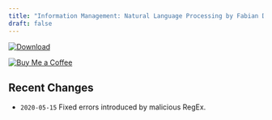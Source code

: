 ```yaml
---
title: "Information Management: Natural Language Processing by Fabian Damken (english)"
draft: false
---
```


[![Download](/download.png)](infman-nlp-summary.pdf)

[![Buy Me a Coffee](/kofi.png)](https://ko-fi.com/fdamken)

## Recent Changes
- `2020-05-15` Fixed errors introduced by malicious RegEx.

